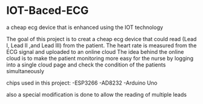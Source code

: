 # IOT-Baced-ECG
a cheap ecg device that is enhanced using the IOT technology

The goal of this project is to creat a cheap ecg device that could read (Lead I, Lead II ,and Lead III) from the patient.
The heart rate is measured from the ECG signal and uploaded to an online cloud 
The idea behind the online cloud is to make the patient monitoring more easy for the nurse by logging into a single cloud page and check the condition of the patients simultaneously

chips used in this project:
-ESP3266
-AD8232
-Arduino Uno

also a special modification is done to allow the reading of multiple leads
